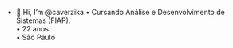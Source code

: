 - 👋 Hi, I’m @caverzika
• Cursando Análise e Desenvolvimento de Sistemas (FIAP). <br>
• 22 anos. <br>
• São Paulo <br>


<!---
caverzika/caverzika is a ✨ special ✨ repository because its `README.md` (this file) appears on your GitHub profile.
You can click the Preview link to take a look at your changes.
--->

